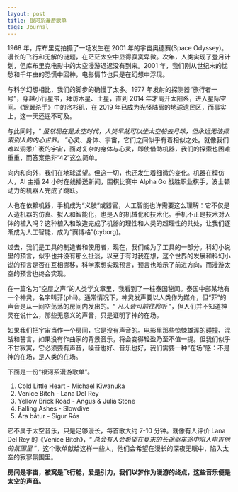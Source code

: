 ```yaml
---
layout: post
title: 银河系漫游歌单
tags: Journal
---
```


1968 年，库布里克拍摄了一场发生在 2001 年的宇宙奥德赛(Space Odyssey)。漫长的飞行和无解的谜题，在茫茫太空中显得寂寞卑微。次年，人类实现了登月计划，但库布里克电影中的太空漫游迟迟没有到来。2001 年，我们刚从世纪末的忧愁和千年虫的恐慌中回神，电影情节也只是在幻想中浮现。 

与科学幻想相比，我们的脚步的确慢了太多。1977 年发射的探测器“旅行者一号”，穿越小行星带，拜访木星、土星，直到 2014 年才离开太阳系，进入星际空间。《银翼杀手》中的洛杉矶，在 2019 年已成为光怪陆离的地球遗民区，而事实上，这一天还遥不可及。 

与此同时，“  *虽然现在是太空时代，人类早就可以坐太空船去月球，但永远无法探索别人的内心世界。* ”心灵、身体、宇宙，它们之间似乎有着相似之处。就像我们难以洞悉广袤的宇宙，面对复杂的身体与心灵，即使借助机器，我们的探索也困难重重，而答案绝非“42”这么简单。 

向内和向外，我们在地球遥望。但这一切，也还发生着细微的变化。机器在模仿人，AI 主播 24 小时在线播送新闻，围棋比赛中 Alpha Go 战胜职业棋手，波士顿动力的机器人完成了跳跃。 

人也在依赖机器，手机成为“义肢”或器官，人工智能也许需要这么理解：它不仅是人造机器的仿真、拟人和智能化，也是人的机械化和技术化。手机不正是技术对人体的植入吗？这种植入和改造完成了机器的理性和人类的超理性的共处，让我们逐渐成为人工智能，成为“赛博格”(cyborg)。 

过去，我们是工具的制造者和使用者，现在，我们成为了工具的一部分。科幻小说里的预言，似乎也并没有那么扯淡，以至于有时我在想，这个世界的发展和科幻小说的预言是否在互相挪移，科学家想实现预言，预言也暗示了前进方向，而漫游太空的预言也终会实现。 

在一篇名为“空屋之声”的人类学文章里，我看到了一桩泰国秘闻。泰国中部某地有一个神灵，名字叫菲(phii)。通常情况下，神灵发声要以人类作为媒介，但“菲”的声音是从一间空荡荡的房间内发出的。“ *凡人皆可前往聆听* ”，但人们并不知道神灵在说什么，那些无意义的声音，只是证明了神的在场。 

如果我们把宇宙当作一个房间，它是没有声音的。电影里那些惊悚雄浑的碰撞、混战和誓言，如果没有作曲家的背景音乐，将会变得轻盈乃至不值一提。但我们似乎不甘寂寞，它必须要有声音，噪音也好、音乐也好，我们需要一种“在场”感：不是神的在场，是人类的在场。 

下面是一份“银河系漫游歌单”。 

1. Cold Little Heart - Michael Kiwanuka
2. Venice Bitch - Lana Del Rey
3. Yellow Brick Road - Angus & Julia Stone
4. Falling Ashes - Slowdive
5. Ára bátur - Sigur Rós

它不属于太空音乐，只是足够漫长，每首歌大约 7-10 分钟。就像有人评价 Lana Del Rey 的《Venice Bitch》，“ *总会有人会希望在夏末的长途驱车途中陷入电吉他的氛围里* ”，这个歌单献给这样一些人，他们会希望在漫长的深夜无眠中，陷入太空的寂寥氛围里。 

**房间是宇宙，被窝是飞行舱，爱是引力，我们以梦作为漫游的终点，这些音乐便是太空的声音。**
